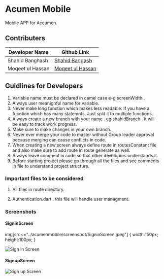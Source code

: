 # Acumen Mobile

Mobile APP for Accumen.

## Contributers

Developer Name  | Github Link
------------- | -------------
Shahid Banghash  | [Shahid Bangash](https://github.com/Shahidbangash)
Moqeet ul Hassan  | [Moqeet ul Hassan](https://github.com/MoqeetUlHassan)

## Guidlines for Developers

1. Variable name must be declared in camel case e-g  screenWidth .  
2. Always user meanignful name for variable.
3. Never make long function which makes less readable. If you have a fucntion which has many statemnts. Just split it to multiple functions.
4. Always create a new branch with your name . eg shahidBranch . it will be easy to track work progress.
5. Make sure to make changes in your own branch.
6. Never ever merge your code to master without Group leader approval because merging can cause conflicts in code.
7. When creating a new screen always define route in routesConstant file and also make sure to add route in route generate as well.
8. Always leave comment in code so that other developers understands it.
9. Before starting project please go through all the files and see comments in file to understand project structure.

### Important files to be considered

1. All files in route directory.

2. Authentication.dart . this file will handle user managment.

### Screenshots

#### SigninScreen

img[src~="../acumenmobile/screenshot/SigninScreen.jpeg"] {
   width:150px;
   height:100px;
}

![Sign in Screen](../acumenmobile/screenshot/SigninScreen.jpeg)

#### SignupScreen

![Sign up Screen](../acumenmobile/screenshot/SignupScreen.jpeg)
